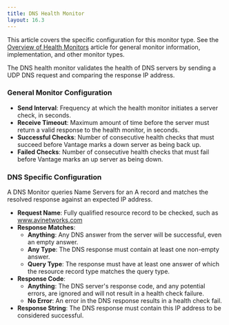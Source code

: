 ```yaml
---
title: DNS Health Monitor
layout: 16.3
---
```

This article covers the specific configuration for this monitor type.  See the <a href="/docs/16.3/overview-of-health-monitors">Overview of Health Monitors</a> article for general monitor information, implementation, and other monitor types.

The DNS health monitor validates the health of DNS servers by sending a UDP DNS request and comparing the response IP address.

### General Monitor Configuration

* **Send Interval**:  Frequency at which the health monitor initiates a server check, in seconds.
* **Receive Timeout**:  Maximum amount of time before the server must return a valid response to the health monitor, in seconds.
* **Successful Checks**:  Number of consecutive health checks that must succeed before Vantage marks a down server as being back up.
* **Failed Checks**:  Number of consecutive health checks that must fail before Vantage marks an up server as being down. 

### DNS Specific Configuration

A DNS Monitor queries Name Servers for an A record and matches the resolved response against an expected IP address.

* **Request Name**:  Fully qualified resource record to be checked, such as www.avinetworks.com
* **Response Matches**:  
    * **Anything**:  Any DNS answer from the server will be successful, even an empty answer.
    * **Any Type**:  The DNS response must contain at least one non-empty answer.
    * **Query Type**:  The response must have at least one answer of which the resource record type matches the query type.
* **Response Code**:  
    * **Anything**:  The DNS server's response code, and any potential errors, are ignored and will not result in a health check failure.
    * **No Error**:  An error in the DNS response results in a health check fail.
* **Response String**:  The DNS response must contain this IP address to be considered successful. 
